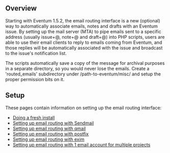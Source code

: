 Overview
--------

Starting with Eventum 1.5.2, the email routing interface is a new (optional) way to automatically associate emails, notes and drafts with an Eventum issue. By setting up the mail server (MTA) to pipe emails sent to a specific address (usually issue+<number>@<domain>, note+<number>@<domain> and draft+<number>@<domain>) into PHP scripts, users are able to use their email clients to reply to emails coming from Eventum, and those replies will be automatically associated with the issue and broadcast to the issue's notification list.

The scripts automatically save a copy of the message for archival purposes in a separate directory, so you would never lose the emails. Create a 'routed_emails' subdirectory under /path-to-eventum/misc/ and setup the proper permission bits on it.

Setup
-----

These pages contain information on setting up the email routing interface:

-   [Doing a fresh install](/Eventum:Doing_a_fresh_install "wikilink")
-   [Setting up email routing with Sendmail](/Eventum:Setting_up_email_routing_with_Sendmail "wikilink")
-   [Setting up email routing with qmail](/Eventum:Setting_up_email_routing_with_qmail "wikilink")
-   [Setting up email routing with postfix](/Eventum:Setting_up_email_routing_with_postfix "wikilink")
-   [Setting up email routing with exim](/Eventum:Setting_up_email_routing_with_exim "wikilink")
-   [Setting up email routing with 1 email account for multiple projects](/Eventum:Setting_up_email_routing_with_1_email_account_for_multiple_projects "wikilink")
